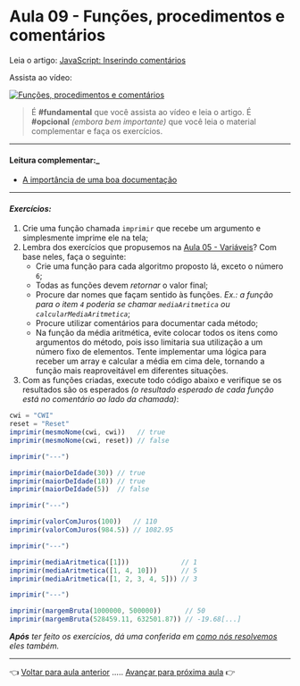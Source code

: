 # Aula 09 - Funções, procedimentos e comentários

Leia o artigo: [JavaScript: Inserindo comentários](https://www.linhadecomando.com/javascript/javascript-inserindo-comentarios)

Assista ao vídeo:

[![ Funções, procedimentos e comentários](https://img.youtube.com/vi/2g2bfD6q5NQ/0.jpg)](https://www.youtube.com/watch?v=2g2bfD6q5NQ)


> É **#fundamental** que você assista ao vídeo e leia o artigo. É **#opcional** _(embora bem importante)_ que você leia o material complementar e faça os exercícios.

---

#### Leitura complementar:_

* [A importância de uma boa documentação
](http://www.linhadecodigo.com.br/artigo/2918/a-importancia-de-uma-boa-documentacao.aspx)

---

#### _Exercícios:_

1. Crie uma função chamada `imprimir` que recebe um argumento e simplesmente imprime ele na tela;
2. Lembra dos exercícios que propusemos na [Aula 05 - Variáveis](../aula05/aula.md#exercícios)? Com base neles, faça o seguinte:
   * Crie uma função para cada algoritmo proposto lá, exceto o número `6`;
   * Todas as funções devem _retornar_ o valor final;
   * Procure dar nomes que façam sentido às funções. _Ex.: a função para o item `4` poderia se chamar `mediaAritmetica` ou `calcularMediaAritmetica`_;
   * Procure utilizar comentários para documentar cada método;
   * Na função da média aritmética, evite colocar todos os itens como argumentos do método, pois isso limitaria sua utilização a um número fixo de elementos. Tente implementar uma lógica para receber um array e calcular a média em cima dele, tornando a função mais reaproveitável em diferentes situações.
3. Com as funções criadas, execute todo código abaixo e verifique se os resultados são os esperados _(o resultado esperado de cada função está no comentário ao lado da chamada)_:

```javascript
cwi = "CWI"
reset = "Reset"
imprimir(mesmoNome(cwi, cwi))   // true
imprimir(mesmoNome(cwi, reset)) // false

imprimir("---")

imprimir(maiorDeIdade(30)) // true
imprimir(maiorDeIdade(18)) // true
imprimir(maiorDeIdade(5))  // false

imprimir("---")

imprimir(valorComJuros(100))   // 110
imprimir(valorComJuros(984.5)) // 1082.95

imprimir("---")

imprimir(mediaAritmetica([1]))             // 1
imprimir(mediaAritmetica([1, 4, 10]))      // 5
imprimir(mediaAritmetica([1, 2, 3, 4, 5])) // 3

imprimir("---")

imprimir(margemBruta(1000000, 500000))      // 50
imprimir(margemBruta(528459.11, 632501.87)) // -19.68[...]
```

_**Após** ter feito os exercícios, dá uma conferida em [como nós resolvemos](resolucao.md) eles também._

---

👈 [Voltar para aula anterior](../aula08/aula.md) ..... [Avançar para próxima aula](../aula10/aula.md) 👉